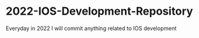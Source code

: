 # 2022-IOS-Development-Repository
Everyday in 2022 I will commit anything related to IOS development 
